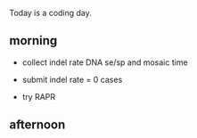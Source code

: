 Today is a coding day. 

## morning

- collect indel rate DNA se/sp and mosaic time

- submit indel rate = 0 cases

- try RAPR 



## afternoon





